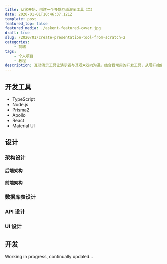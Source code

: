 ```yaml
---
title: 从零开始，创建一个多端互动演示工具（二）
date: 2020-01-01T10:46:37.121Z
template: post
featured_top: false
featured_media: ./askent-featured-cover.jpg
draft: true
slug: /2020/01/create-presentation-tool-from-scratch-2
categories: 
    - 前端
tags:
    - 个人项目
    - 教程
description: 互动演示工具让演示者与其观众双向沟通。结合我常用的开发工具，从零开始创建一个以“简洁、易用、安全”为标准的多端互动演示工具。
---
```


<!-- endExcerpt -->

## 开发工具
- TypeScript
- Node.js
- Prisma2
- Apollo
- React
- Material UI

## 设计

### 架构设计

#### 后端架构
#### 前端架构

### 数据库表设计
### API 设计
### UI 设计

## 开发

Working in progress, continually updated...
